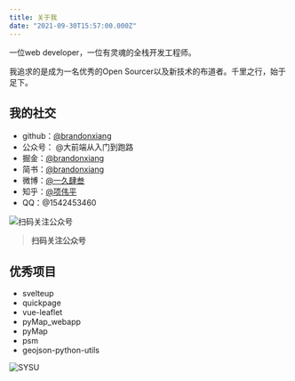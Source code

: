 ```yaml
---
title: 关于我
date: "2021-09-30T15:57:00.000Z"
---
```


一位web developer，一位有灵魂的全栈开发工程师。

我追求的是成为一名优秀的Open Sourcer以及新技术的布道者。千里之行，始于足下。

## 我的社交

- github：[@brandonxiang](https://github.com/brandonxiang)
- 公众号： @大前端从入门到跑路
- 掘金：[@brandonxiang](https://juejin.cn/user/2172290706443639)
- 简书：[@brandonxiang](https://www.jianshu.com/u/64467c788eb7)
- 微博：[@一久肆叁](https://weibo.com/xwpisme)
- 知乎：[@项伟平](https://www.zhihu.com/people/xiang-wei-ping)
- QQ：@1542453460

![扫码关注公众号](https://brandonxiang.top/img/wechat.jpg)

> **扫码关注公众号**

## 优秀项目

- svelteup
- quickpage
- vue-leaflet
- pyMap_webapp
- pyMap
- psm
- geojson-python-utils



![SYSU](https://brandonxiang.top/img/sysu.gif)